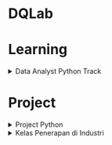 # DQLab

<h1 align="left">Learning</h1>

<details>
<summary>Data Analyst Python Track</summary>
  
- [[📂](https://github.com/salbifaza/DQLab/tree/main/Project/Project%20Simple%20ETL%20with%20Pandas)] 
  [[🎫](https://academy.dqlab.id/certificate/pdf/DQLABDVIZ2EANEPC/NONTRACK)] 
  Data Analyst Project - Business Decision Research

- [[📂](https://github.com/salbifaza/DQLab/tree/main/Project/Project%20Simple%20ETL%20with%20Pandas)] 
  [[🎫](https://academy.dqlab.id/certificate/pdf/DQLABINTP1IQUGMD/NONTRACK)] 
  Data Manipulation with Pandas - Part 1
  
- [[📂](https://github.com/salbifaza/DQLab/tree/main/Project/Project%20Simple%20ETL%20with%20Pandas)] 
  [[🎫](https://academy.dqlab.id/certificate/pdf/DQLABINTP1SMJTSJ/NONTRACK)] 
  Data Manipulation with Pandas - Part 2 
  
- [[📂](https://github.com/salbifaza/DQLab/tree/main/Project/Project%20Simple%20ETL%20with%20Pandas)] 
  [[🎫](https://academy.dqlab.id/certificate/pdf/DQLABDVIZ2TDTKRU/NONTRACK)] 
  Data Quality with Python for Beginner
    
- [[📂](https://github.com/salbifaza/DQLab/tree/main/Project/Project%20Simple%20ETL%20with%20Pandas)] 
  [[🎫](https://academy.dqlab.id/certificate/pdf/DQLABDTWP1FJADKM/NONTRACK)] 
  Data Visualization with Python Matplotlib for Beginner - Part 1
    
- [[📂](https://github.com/salbifaza/DQLab/tree/main/Project/Project%20Simple%20ETL%20with%20Pandas)] 
  [[🎫](https://academy.dqlab.id/certificate/pdf/DQLABINTP1ULQUKK/NONTRACK)] 
  Data Visualization with Python Matplotlib for Beginner - Part 2
    
- [[📂](https://github.com/salbifaza/DQLab/tree/main/Project/Project%20Simple%20ETL%20with%20Pandas)] 
  [[🎫](https://academy.dqlab.id/certificate/pdf/DQLABINTP1NVCTEB/NONTRACK)] 
  Exploratory Data Analysis with Python for Beginner
    
- [[📂](https://github.com/salbifaza/DQLab/tree/main/Project/Project%20Simple%20ETL%20with%20Pandas)] 
  [[🎫](https://academy.dqlab.id/certificate/pdf/DQLABSQLT2PCUNIL/NONTRACK)] 
  Fundamental SQL Using FUNCTION and GROUP BY
        
- [[📂](https://github.com/salbifaza/DQLab/tree/main/Project/Project%20Simple%20ETL%20with%20Pandas)] 
  [[🎫](https://academy.dqlab.id/certificate/pdf/DQLABSQLT2THIQHA/NONTRACK)] 
  Fundamental SQL Using INNER JOIN and UNION
    
- [[📂](https://github.com/salbifaza/DQLab/tree/main/Project/Project%20Simple%20ETL%20with%20Pandas)] 
  [[🎫](https://academy.dqlab.id/certificate/pdf/DQLABSQLT1PHCBUW/NONTRACK)] 
  Fundamental SQL Using SELECT Statement
    
- [[📂](https://github.com/salbifaza/DQLab/tree/main/Project/Project%20Simple%20ETL%20with%20Pandas)] 
  [[🎫](https://academy.dqlab.id/certificate/pdf/DQLABDVIZ2PTVFBI/NONTRACK)] 
  Machine Learning with Python for Beginner
    
- [[📂](https://github.com/salbifaza/DQLab/tree/main/Project/Project%20Simple%20ETL%20with%20Pandas)] 
  [[🎫](https://academy.dqlab.id/certificate/pdf/DQLABDVIZ2EANEPC/NONTRACK)] 
  Project Simple ETL with Pandas
    
- [[📂](https://github.com/salbifaza/DQLab/tree/main/Project/Project%20Simple%20ETL%20with%20Pandas)] 
  [[🎫](https://academy.dqlab.id/certificate/pdf/DQLABINTP1EILHFM/NONTRACK] 
  Python for Data Professional Beginner - Part 1
    
- [[📂](https://github.com/salbifaza/DQLab/tree/main/Project/Project%20Simple%20ETL%20with%20Pandas)] 
  [[🎫](https://academy.dqlab.id/certificate/pdf/DQLABINTP1VTIONJ/NONTRACK)] 
  Python for Data Professional Beginner - Part 2
    
- [[📂](https://github.com/salbifaza/DQLab/tree/main/Project/Project%20Simple%20ETL%20with%20Pandas)] 
  [[🎫](https://academy.dqlab.id/certificate/pdf/DQLABINTP1HDQKWU/NONTRACK)] 
  Python for Data Professional Beginner - Part 3
  
</details>

<h1 align="left">Project</h1>

<details>
<summary>Project Python</summary>
  
- [[📂](https://github.com/salbifaza/DQLab/tree/main/Project/Project%20Simple%20ETL%20with%20Pandas)] 
  [[🎫](https://academy.dqlab.id/certificate/pdf/DQLABDEPROUMHJFB/NONTRACK)] 
  Project Simple ETL with Pandas

- [[📂](https://github.com/salbifaza/DQLab/tree/main/Project/Project%20Simple%20ETL%20with%20Pandas)] 
  [[🎫](https://academy.dqlab.id/certificate/pdf/DQLABDEPROUMHJFB/NONTRACK)] 
  Project Simple ETL with Pandas
  
  
</details>

<details>
<summary>Kelas Penerapan di Industri</summary>


</details>
